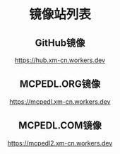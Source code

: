 <center>
<h1>镜像站列表</h1>
 <h2>GitHub镜像</h2>
 <a href="https://hub.xm-cn.workers.dev/">https://hub.xm-cn.workers.dev</a>
 <h2>MCPEDL.ORG镜像</h2>
 <a href="https://mcpedl.xm-cn.workers.dev/">https://mcpedl.xm-cn.workers.dev</a>
 <h2>MCPEDL.COM镜像</h2>
 <a href="https://mcpedl2.xm-cn.workers.dev/">https://mcpedl2.xm-cn.workers.dev</a>
</center>
